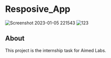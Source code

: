 # Resposive_App

![Screenshot 2023-01-05 221543](https://user-images.githubusercontent.com/83370198/210948995-197fb838-0917-4679-b567-f48f8d06e454.png)
![123](https://user-images.githubusercontent.com/83370198/210949012-f3a94222-d729-46a3-a76c-07a6a127e691.png)


## About

This project is the internship task for Aimed Labs.
